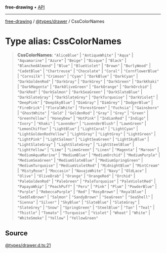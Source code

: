 **free-drawing** • [API](../../../README.md)

***

[free-drawing](../../../README.md) / [@types/drawer](../README.md) / CssColorNames

# Type alias: CssColorNames

> **CssColorNames**: `"AliceBlue"` \| `"AntiqueWhite"` \| `"Aqua"` \| `"Aquamarine"` \| `"Azure"` \| `"Beige"` \| `"Bisque"` \| `"Black"` \| `"BlanchedAlmond"` \| `"Blue"` \| `"BlueViolet"` \| `"Brown"` \| `"BurlyWood"` \| `"CadetBlue"` \| `"Chartreuse"` \| `"Chocolate"` \| `"Coral"` \| `"CornflowerBlue"` \| `"Cornsilk"` \| `"Crimson"` \| `"Cyan"` \| `"DarkBlue"` \| `"DarkCyan"` \| `"DarkGoldenRod"` \| `"DarkGray"` \| `"DarkGrey"` \| `"DarkGreen"` \| `"DarkKhaki"` \| `"DarkMagenta"` \| `"DarkOliveGreen"` \| `"DarkOrange"` \| `"DarkOrchid"` \| `"DarkRed"` \| `"DarkSalmon"` \| `"DarkSeaGreen"` \| `"DarkSlateBlue"` \| `"DarkSlateGray"` \| `"DarkSlateGrey"` \| `"DarkTurquoise"` \| `"DarkViolet"` \| `"DeepPink"` \| `"DeepSkyBlue"` \| `"DimGray"` \| `"DimGrey"` \| `"DodgerBlue"` \| `"FireBrick"` \| `"FloralWhite"` \| `"ForestGreen"` \| `"Fuchsia"` \| `"Gainsboro"` \| `"GhostWhite"` \| `"Gold"` \| `"GoldenRod"` \| `"Gray"` \| `"Grey"` \| `"Green"` \| `"GreenYellow"` \| `"HoneyDew"` \| `"HotPink"` \| `"IndianRed"` \| `"Indigo"` \| `"Ivory"` \| `"Khaki"` \| `"Lavender"` \| `"LavenderBlush"` \| `"LawnGreen"` \| `"LemonChiffon"` \| `"LightBlue"` \| `"LightCoral"` \| `"LightCyan"` \| `"LightGoldenRodYellow"` \| `"LightGray"` \| `"LightGrey"` \| `"LightGreen"` \| `"LightPink"` \| `"LightSalmon"` \| `"LightSeaGreen"` \| `"LightSkyBlue"` \| `"LightSlateGray"` \| `"LightSlateGrey"` \| `"LightSteelBlue"` \| `"LightYellow"` \| `"Lime"` \| `"LimeGreen"` \| `"Linen"` \| `"Magenta"` \| `"Maroon"` \| `"MediumAquaMarine"` \| `"MediumBlue"` \| `"MediumOrchid"` \| `"MediumPurple"` \| `"MediumSeaGreen"` \| `"MediumSlateBlue"` \| `"MediumSpringGreen"` \| `"MediumTurquoise"` \| `"MediumVioletRed"` \| `"MidnightBlue"` \| `"MintCream"` \| `"MistyRose"` \| `"Moccasin"` \| `"NavajoWhite"` \| `"Navy"` \| `"OldLace"` \| `"Olive"` \| `"OliveDrab"` \| `"Orange"` \| `"OrangeRed"` \| `"Orchid"` \| `"PaleGoldenRod"` \| `"PaleGreen"` \| `"PaleTurquoise"` \| `"PaleVioletRed"` \| `"PapayaWhip"` \| `"PeachPuff"` \| `"Peru"` \| `"Pink"` \| `"Plum"` \| `"PowderBlue"` \| `"Purple"` \| `"RebeccaPurple"` \| `"Red"` \| `"RosyBrown"` \| `"RoyalBlue"` \| `"SaddleBrown"` \| `"Salmon"` \| `"SandyBrown"` \| `"SeaGreen"` \| `"SeaShell"` \| `"Sienna"` \| `"Silver"` \| `"SkyBlue"` \| `"SlateBlue"` \| `"SlateGray"` \| `"SlateGrey"` \| `"Snow"` \| `"SpringGreen"` \| `"SteelBlue"` \| `"Tan"` \| `"Teal"` \| `"Thistle"` \| `"Tomato"` \| `"Turquoise"` \| `"Violet"` \| `"Wheat"` \| `"White"` \| `"WhiteSmoke"` \| `"Yellow"` \| `"YellowGreen"`

## Source

[@types/drawer.d.ts:21](https://github.com/fabienwnklr/free-drawing/blob/master/src/@types/drawer.d.ts#L21)

